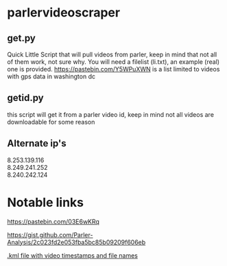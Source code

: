 # parlervideoscraper
## get.py
Quick Little Script that will pull videos from parler, keep in mind that not all of them work, not sure why. You will need a filelist (li.txt), an example (real) one is provided.
https://pastebin.com/Y5WPuXWN is a list limited to videos with gps data in washington dc
## getid.py
this script will get it from a parler video id, keep in mind not all videos are downloadable for some reason
## Alternate ip's
8.253.139.116  	
8.249.241.252  	
8.240.242.124  

# Notable links
https://pastebin.com/03E6wKRq

https://gist.github.com/Parler-Analysis/2c023fd2e053fba5bc85b09209f606eb

[.kml file with video timestamps and file names](https://gofile.io/d/WVmqhR)
